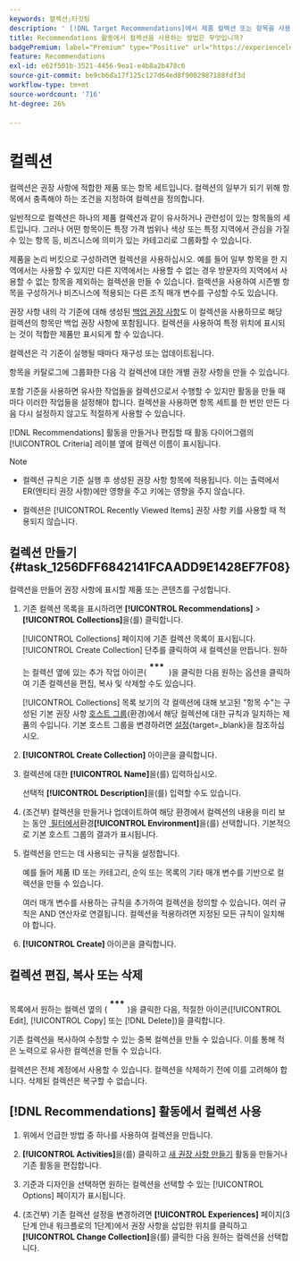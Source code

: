 ```yaml
---
keywords: 컬렉션;타깃팅
description: ' [!DNL Target Recommendations]에서 제품 컬렉션 또는 항목을 사용하는 방법을 알아봅니다.'
title: Recommendations 활동에서 컬렉션을 사용하는 방법은 무엇입니까?
badgePremium: label="Premium" type="Positive" url="https://experienceleague.adobe.com/docs/target/using/introduction/intro.html?lang=ko#premium newtab=true" tooltip="Target Premium에 포함된 내용을 확인합니다."
feature: Recommendations
exl-id: e62f501b-3521-4456-9ea1-e4b8a2b478c6
source-git-commit: be9cb6da17f125c127d64ed8f9002987188fdf3d
workflow-type: tm+mt
source-wordcount: '716'
ht-degree: 26%

---
```


# 컬렉션

컬렉션은 권장 사항에 적합한 제품 또는 항목 세트입니다. 컬렉션의 일부가 되기 위해 항목에서 충족해야 하는 조건을 지정하여 컬렉션을 정의합니다.

일반적으로 컬렉션은 하나의 제품 컬렉션과 같이 유사하거나 관련성이 있는 항목들의 세트입니다. 그러나 어떤 항목이든 특정 가격 범위나 색상 또는 특정 지역에서 관심을 가질 수 있는 항목 등, 비즈니스에 의미가 있는 카테고리로 그룹화할 수 있습니다.

제품을 논리 버킷으로 구성하려면 컬렉션을 사용하십시오. 예를 들어 일부 항목을 한 지역에서는 사용할 수 있지만 다른 지역에서는 사용할 수 없는 경우 방문자의 지역에서 사용할 수 없는 항목을 제외하는 컬렉션을 만들 수 있습니다. 컬렉션을 사용하여 시즌별 항목을 구성하거나 비즈니스에 적용되는 다른 조직 매개 변수를 구성할 수도 있습니다.

권장 사항 내의 각 기준에 대해 생성된 [백업 권장 사항](/help/main/c-recommendations/c-algorithms/backup-recs.md)도 이 컬렉션을 사용하므로 해당 컬렉션의 항목만 백업 권장 사항에 포함됩니다. 컬렉션을 사용하여 특정 위치에 표시되는 것이 적합한 제품만 표시되게 할 수 있습니다.

컬렉션은 각 기준이 실행될 때마다 재구성 또는 업데이트됩니다.

항목을 카탈로그에 그룹화한 다음 각 컬렉션에 대한 개별 권장 사항을 만들 수 있습니다.

포함 기준을 사용하면 유사한 작업들을 컬렉션으로서 수행할 수 있지만 활동을 만들 때마다 이러한 작업들을 설정해야 합니다. 컬렉션을 사용하면 항목 세트를 한 번만 만든 다음 다시 설정하지 않고도 적절하게 사용할 수 있습니다.

[!DNL Recommendations] 활동을 만들거나 편집할 때 활동 다이어그램의 [!UICONTROL Criteria] 레이블 옆에 컬렉션 이름이 표시됩니다.

>[!NOTE]
>
>* 컬렉션 규칙은 기준 실행 후 생성된 권장 사항 항목에 적용됩니다. 이는 출력에서 ER(엔티티 권장 사항)에만 영향을 주고 키에는 영향을 주지 않습니다.
>
>* 컬렉션은 [!UICONTROL Recently Viewed Items] 권장 사항 키를 사용할 때 적용되지 않습니다.

## 컬렉션 만들기 {#task_1256DFF6842141FCAADD9E1428EF7F08}

컬렉션을 만들어 권장 사항에 표시할 제품 또는 콘텐츠를 구성합니다.

1. 기존 컬렉션 목록을 표시하려면 **[!UICONTROL Recommendations]** > **[!UICONTROL Collections]**&#x200B;을(를) 클릭합니다.

   [!UICONTROL Collections] 페이지에 기존 컬렉션 목록이 표시됩니다. [!UICONTROL Create Collection] 단추를 클릭하여 새 컬렉션을 만듭니다. 원하는 컬렉션 옆에 있는 추가 작업 아이콘(![추가 작업 아이콘](/help/main/assets/icons/MoreSmallList.svg) )을 클릭한 다음 원하는 옵션을 클릭하여 기존 컬렉션을 편집, 복사 및 삭제할 수도 있습니다.

   [!UICONTROL Collections] 목록 보기의 각 컬렉션에 대해 보고된 &quot;항목 수&quot;는 구성된 기본 권장 사항 [호스트 그룹](/help/main/administrating-target/hosts.md)(환경)에서 해당 컬렉션에 대한 규칙과 일치하는 제품의 수입니다. 기본 호스트 그룹을 변경하려면 [설정](https://experienceleague.adobe.com/docs/target-dev/developer/recommendations.html?lang=ko){target=_blank}을 참조하십시오.

1. **[!UICONTROL Create Collection]** 아이콘을 클릭합니다.

1. 컬렉션에 대한 **[!UICONTROL Name]**&#x200B;을(를) 입력하십시오.

   선택적 **[!UICONTROL Description]**&#x200B;을(를) 입력할 수도 있습니다.

1. (조건부) 컬렉션을 만들거나 업데이트하여 해당 환경에서 컬렉션의 내용을 미리 보는 동안 [&#x200B; 필터에서 &#x200B;](/help/main/administrating-target/environments.md)환경&#x200B;**[!UICONTROL Environment]**&#x200B;을(를) 선택합니다. 기본적으로 기본 호스트 그룹의 결과가 표시됩니다.

1. 컬렉션을 만드는 데 사용되는 규칙을 설정합니다.

   예를 들어 제품 ID 또는 카테고리, 순익 또는 목록의 기타 매개 변수를 기반으로 컬렉션을 만들 수 있습니다.

   여러 매개 변수를 사용하는 규칙을 추가하여 컬렉션을 정의할 수 있습니다. 여러 규칙은 AND 연산자로 연결됩니다. 컬렉션을 적용하려면 지정된 모든 규칙이 일치해야 합니다.

1. **[!UICONTROL Create]** 아이콘을 클릭합니다.

<!-- ## Create a collection using [!UICONTROL Advanced Search]

You can also create collections using [!UICONTROL Advanced Search] on the [Catalog Search](/help/main/c-recommendations/c-products/catalog-search.md#save-as) page ([!UICONTROL Recommendations] > [!UICONTROL Catalog Search] > [!UICONTROL Advanced Search]). 

![Save as dialog](/help/main/c-recommendations/c-products/assets/save-as.png)

After creating a search using "id > contains," for example, you can then click [!UICONTROL Save As] > [!UICONTROL Collection].

>[!IMPORTANT]
>
>The [!UICONTROL Advanced Search] functionality is case-insensitive; however, products returned at the time of delivery are based on case-sensitive search. This mismatch might lead to confusion. Ensure that you consider case-sensitivity when you create collections based on results using the [!UICONTROL Advanced Search] functionality. For example, if you perform a search for "Holiday," that initial search lists results containing "Holiday" and "holiday." If you then create a catalog with the intent to return products containing "holiday," only products containing "holiday" are returned. Products containing "Holiday" are not returned. -->

## 컬렉션 편집, 복사 또는 삭제

목록에서 원하는 컬렉션 옆의 (![추가 작업 아이콘](/help/main/assets/icons/MoreSmallList.svg))을 클릭한 다음, 적절한 아이콘([!UICONTROL Edit], [!UICONTROL Copy] 또는 [!DNL Delete])을 클릭합니다.

기존 컬렉션을 복사하여 수정할 수 있는 중복 컬렉션을 만들 수 있습니다. 이를 통해 적은 노력으로 유사한 컬렉션을 만들 수 있습니다.

컬렉션은 전체 계정에서 사용할 수 있습니다. 컬렉션을 삭제하기 전에 이를 고려해야 합니다. 삭제된 컬렉션은 복구할 수 없습니다.

## [!DNL Recommendations] 활동에서 컬렉션 사용

1. 위에서 언급한 방법 중 하나를 사용하여 컬렉션을 만듭니다.

1. **[!UICONTROL Activities]**&#x200B;을(를) 클릭하고 [새 권장 사항 만들기](/help/main/c-recommendations/t-create-recs-activity/create-recs-activity.md) 활동을 만들거나 기존 활동을 편집합니다.

1. 기준과 디자인을 선택하면 원하는 컬렉션을 선택할 수 있는 [!UICONTROL Options] 페이지가 표시됩니다.

1. (조건부) 기존 컬렉션 설정을 변경하려면 **[!UICONTROL Experiences]** 페이지(3단계 안내 워크플로의 1단계)에서 권장 사항을 삽입한 위치를 클릭하고 **[!UICONTROL Change Collection]**&#x200B;을(를) 클릭한 다음 원하는 컬렉션을 선택합니다.
